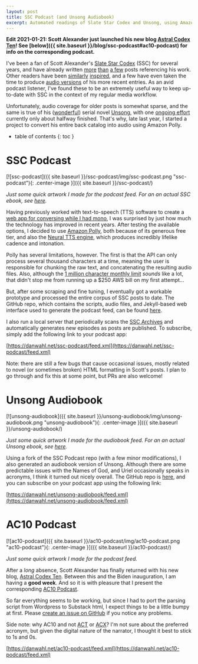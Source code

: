 ```yaml
---
layout: post
title: SSC Podcast (and Unsong Audiobook)
excerpt: Automated readings of Slate Star Codex and Unsong, using Amazon Polly.
---
```


**Edit 2021-01-21: Scott Alexander just launched his new blog [Astral Codex Ten](https://astralcodexten.substack.com/)! See [below]({{ site.baseurl }}/blog/ssc-podcast#ac10-podcast) for info on the corresponding podcast.**

I've been a fan of Scott Alexander's [Slate Star Codex](https://slatestarcodex.com/) (SSC) for several years, and have already written [more](/blog/slate-star-codex) [than](/blog/lightfoot-prospiracy) [a few](/blog/chicago-budget) posts referencing his work. Other readers have been [similarly](https://guzey.com/favorite/slate-star-codex/) [inspired](https://www.lesswrong.com/posts/vwqLfDfsHmiavFAGP/the-library-of-scott-alexandria), and a few have even taken the time to produce [audio versions](https://sscpodcast.libsyn.com/) of his more recent entries. As an avid podcast listener, I've found these to be an extremely useful way to keep up-to-date with SSC in the context of my regular media workflow.

Unfortunately, audio coverage for older posts is somewhat sparse, and the same is true of his ([wonderful](https://www.scottaaronson.com/blog/?p=3259)) serial novel [Unsong](http://unsongbook.com/), with one [ongoing effort](https://unsong.libsyn.com/) currently only about halfway finished. That's why, late last year, I started a project to convert his entire back catalog into audio using Amazon Polly.

<!--more-->
* table of contents
{: toc }

# SSC Podcast

[![ssc-podcast]({{ site.baseurl }}/ssc-podcast/img/ssc-podcast.png "ssc-podcast"){: .center-image }]({{ site.baseurl }}/ssc-podcast/)

<cite>Just some quick artwork I made for the podcast feed. For an an actual SSC ebook, see [here](https://github.com/georgjaehnig/webpages-to-ebook#examples).</cite>

Having previously worked with text-to-speech (TTS) software to create a [web app for conversing while I had mono](/blog/speaking-aid), I was surprised by just how much the technology has improved in recent years. After testing the available options, I decided to use [Amazon Polly](https://aws.amazon.com/polly/), both because of its generous free tier, and also the [Neural TTS engine](https://docs.aws.amazon.com/polly/latest/dg/NTTS-main.html), which produces incredibly lifelike cadence and intonation.

Polly has several limitations, however. The first is that the API can only process several thousand characters at a time, meaning the user is responsible for chunking the raw text, and concatenating the resulting audio files. Also, although the [1 million character monthly limit](https://aws.amazon.com/polly/pricing/?nc=sn&loc=4) _sounds_ like a lot, that didn't stop me from running up a $250 AWS bill on my first attempt...

But, after some scraping and fine tuning, I eventually got a workable prototype and processed the entire corpus of SSC posts to date. The GitHub repo, which contains the scripts, audio files, and Jekyll-based web interface used to generate the podcast feed, can be found [here](https://github.com/danwahl/ssc-podcast).

I also run a local server that periodically scans the [SSC Archives](https://slatestarcodex.com/archives/) and automatically generates new episodes as posts are published. To subscribe, simply add the following link to your podcast app:

[https://danwahl.net/ssc-podcast/feed.xml](https://danwahl.net/ssc-podcast/feed.xml)

Note: there are still a few bugs that cause occasional issues, mostly related to novel (or sometimes broken) HTML formatting in Scott's posts. I plan to go through and fix this at some point, but PRs are also welcome!

# Unsong Audiobook

[![unsong-audiobook]({{ site.baseurl }}/unsong-audiobook/img/unsong-audiobook.png "unsong-audiobook"){: .center-image }]({{ site.baseurl }}/unsong-audiobook/)

<cite>Just some quick artwork I made for the audiobook feed. For an an actual Unsong ebook, see [here](https://github.com/moorederodeo/Unsong-In-Ebook-Format/releases/).</cite>

Using a fork of the SSC Podcast repo (with a few minor modifications), I also generated an audiobook version of Unsong. Although there are some predictable issues with the Names of God, and Uriel occasionally speaks in acronyms, I think it turned out nicely overall. The GitHub repo is [here](https://github.com/danwahl/unsong-audiobook), and you can subscribe on your podcast app using the following link:

[https://danwahl.net/unsong-audiobook/feed.xml](https://danwahl.net/unsong-audiobook/feed.xml)

# AC10 Podcast

[![ac10-podcast]({{ site.baseurl }}/ac10-podcast/img/ac10-podcast.png "ac10-podcast"){: .center-image }]({{ site.baseurl }}/ac10-podcast/)

<cite>Just some quick artwork I made for the podcast feed.</cite>

After a *long* absence, Scott Alexander has finally returned with his new blog, [Astral Codex Ten](https://astralcodexten.substack.com/). Between this and the Biden inauguration, I am having a **good week**. And so it is with pleasure that I present the corresponding [AC10 Podcast](https://danwahl.net/ac10-podcast/).

So far everything seems to be working, but since I had to port the parsing script from Wordpress to Substack html, I expect things to be a little bumpy at first. Please [create an issue on GitHub](https://github.com/danwahl/ac10-podcast/issues) if you notice any problems.

Side note: why AC10 and not [ACT](https://astralcodexten.substack.com/p/still-alive/comments#comment-1095963) or [ACX](https://astralcodexten.substack.com/p/youre-probably-wondering-why-ive/comments#comment-1095780)? I'm not sure about the preferred acronym, but given the digital nature of the narrator, I thought it best to stick to 1s and 0s.

[https://danwahl.net/ac10-podcast/feed.xml](https://danwahl.net/ac10-podcast/feed.xml)